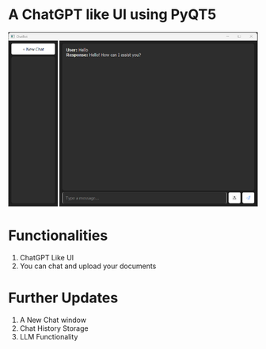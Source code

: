 # A ChatGPT like UI using PyQT5

![Demo UI](image.png)

# Functionalities

1. ChatGPT Like UI
2. You can chat and upload your documents 

# Further Updates

1. A New Chat window
2. Chat History Storage
3. LLM Functionality